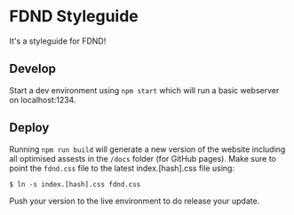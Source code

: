 # FDND Styleguide

It's a styleguide for FDND!

## Develop

Start a dev environment using `npm start` which will run a basic webserver on
localhost:1234.

## Deploy

Running `npm run build` will generate a new version of the website including all
optimised assests in the `/docs` folder (for GitHub pages). Make sure to point
the `fdnd.css` file to the latest index.[hash].css file using:

```
$ ln -s index.[hash].css fdnd.css
```

Push your version to the live environment to do release your update.
